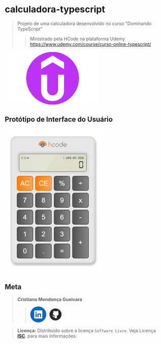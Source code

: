 # calculadora-typescript
>Projeto de uma calculadora desenvolvido no curso "Dominando TypeScript" 
> 
>>Ministrado pela HCode na plataforma Udemy https://www.udemy.com/course/curso-online-typescript/

[<img src="assets/images/Udemy_50x50.png">](https://www.udemy.com/course/curso-online-typescript/ "Meu perfil no github")

## Protótipo de Interface do Usuário
<img src="assets/images/prototipo-calculadora.png">


## Meta
><span style="color:383E42"><b>Cristiano Mendonça Gueivara</b> </span>
>
>>[<img src="assets/images/linkedinIcon.png">](https://sspectro.github.io/ "Minha Página no Linkedin")
[<img src="assets/images/githubIcon.png">](https://github.com/sspectro/sspectro.github.io/ "Meu perfil no github")

><span style="color:383E42"><b>Licença:</b> </span> Distribuído sobre a licença `Software Livre`. Veja Licença **[ISC](https://opensource.org/license/isc-license-txt/)**. para mais informações.

